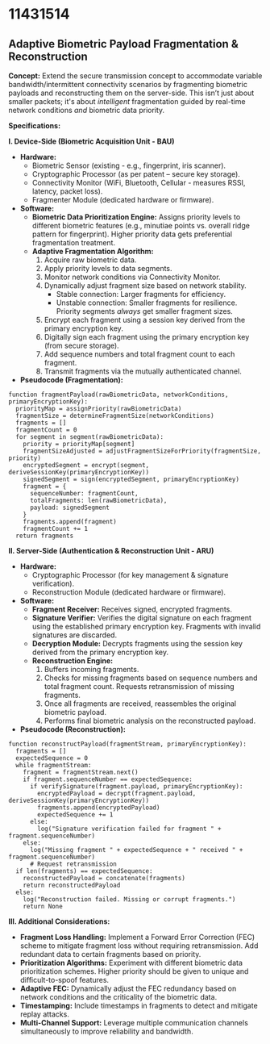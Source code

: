 # 11431514

## Adaptive Biometric Payload Fragmentation & Reconstruction

**Concept:** Extend the secure transmission concept to accommodate variable bandwidth/intermittent connectivity scenarios by fragmenting biometric payloads and reconstructing them on the server-side. This isn’t just about smaller packets; it's about *intelligent* fragmentation guided by real-time network conditions *and* biometric data priority.

**Specifications:**

**I. Device-Side (Biometric Acquisition Unit - BAU)**

*   **Hardware:**
    *   Biometric Sensor (existing - e.g., fingerprint, iris scanner).
    *   Cryptographic Processor (as per patent – secure key storage).
    *   Connectivity Monitor (WiFi, Bluetooth, Cellular - measures RSSI, latency, packet loss).
    *   Fragmenter Module (dedicated hardware or firmware).
*   **Software:**
    *   **Biometric Data Prioritization Engine:** Assigns priority levels to different biometric features (e.g., minutiae points vs. overall ridge pattern for fingerprint).  Higher priority data gets preferential fragmentation treatment.
    *   **Adaptive Fragmentation Algorithm:**
        1.  Acquire raw biometric data.
        2.  Apply priority levels to data segments.
        3.  Monitor network conditions via Connectivity Monitor.
        4.  Dynamically adjust fragment size based on network stability.
            *   Stable connection: Larger fragments for efficiency.
            *   Unstable connection: Smaller fragments for resilience.  Priority segments *always* get smaller fragment sizes.
        5.  Encrypt each fragment using a session key derived from the primary encryption key.
        6.  Digitally sign each fragment using the primary encryption key (from secure storage).
        7.  Add sequence numbers and total fragment count to each fragment.
        8.  Transmit fragments via the mutually authenticated channel.
*   **Pseudocode (Fragmentation):**

```
function fragmentPayload(rawBiometricData, networkConditions, primaryEncryptionKey):
  priorityMap = assignPriority(rawBiometricData)
  fragmentSize = determineFragmentSize(networkConditions)
  fragments = []
  fragmentCount = 0
  for segment in segment(rawBiometricData):
    priority = priorityMap[segment]
    fragmentSizeAdjusted = adjustFragmentSizeForPriority(fragmentSize, priority)
    encryptedSegment = encrypt(segment, deriveSessionKey(primaryEncryptionKey))
    signedSegment = sign(encryptedSegment, primaryEncryptionKey)
    fragment = {
      sequenceNumber: fragmentCount,
      totalFragments: len(rawBiometricData),
      payload: signedSegment
    }
    fragments.append(fragment)
    fragmentCount += 1
  return fragments
```

**II. Server-Side (Authentication & Reconstruction Unit - ARU)**

*   **Hardware:**
    *   Cryptographic Processor (for key management & signature verification).
    *   Reconstruction Module (dedicated hardware or firmware).
*   **Software:**
    *   **Fragment Receiver:** Receives signed, encrypted fragments.
    *   **Signature Verifier:** Verifies the digital signature on each fragment using the established primary encryption key. Fragments with invalid signatures are discarded.
    *   **Decryption Module:** Decrypts fragments using the session key derived from the primary encryption key.
    *   **Reconstruction Engine:**
        1.  Buffers incoming fragments.
        2.  Checks for missing fragments based on sequence numbers and total fragment count. Requests retransmission of missing fragments.
        3.  Once all fragments are received, reassembles the original biometric payload.
        4.  Performs final biometric analysis on the reconstructed payload.
*   **Pseudocode (Reconstruction):**

```
function reconstructPayload(fragmentStream, primaryEncryptionKey):
  fragments = []
  expectedSequence = 0
  while fragmentStream:
    fragment = fragmentStream.next()
    if fragment.sequenceNumber == expectedSequence:
      if verifySignature(fragment.payload, primaryEncryptionKey):
        encryptedPayload = decrypt(fragment.payload, deriveSessionKey(primaryEncryptionKey))
        fragments.append(encryptedPayload)
        expectedSequence += 1
      else:
        log("Signature verification failed for fragment " + fragment.sequenceNumber)
    else:
      log("Missing fragment " + expectedSequence + " received " + fragment.sequenceNumber)
      # Request retransmission
  if len(fragments) == expectedSequence:
    reconstructedPayload = concatenate(fragments)
    return reconstructedPayload
  else:
    log("Reconstruction failed. Missing or corrupt fragments.")
    return None
```

**III. Additional Considerations:**

*   **Fragment Loss Handling:** Implement a Forward Error Correction (FEC) scheme to mitigate fragment loss without requiring retransmission.  Add redundant data to certain fragments based on priority.
*   **Prioritization Algorithms:** Experiment with different biometric data prioritization schemes.  Higher priority should be given to unique and difficult-to-spoof features.
*   **Adaptive FEC:** Dynamically adjust the FEC redundancy based on network conditions and the criticality of the biometric data.
*   **Timestamping:** Include timestamps in fragments to detect and mitigate replay attacks.
*   **Multi-Channel Support:** Leverage multiple communication channels simultaneously to improve reliability and bandwidth.